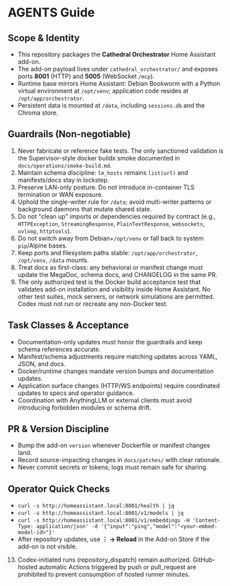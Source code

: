 # AGENTS Guide

## Scope & Identity
- This repository packages the **Cathedral Orchestrator** Home Assistant add-on.
- The add-on payload lives under `cathedral_orchestrator/` and exposes ports **8001** (HTTP) and **5005** (WebSocket `/mcp`).
- Runtime base mirrors Home Assistant: Debian Bookworm with a Python virtual environment at `/opt/venv`; application code resides at `/opt/app/orchestrator`.
- Persistent data is mounted at `/data`, including `sessions.db` and the Chroma store.

## Guardrails (Non-negotiable)
1. Never fabricate or reference fake tests. The only sanctioned validation is the Supervisor-style docker buildx smoke documented in `docs/operations/smoke-build.md`.
2. Maintain schema discipline: `lm_hosts` remains `list(url)` and manifests/docs stay in lockstep.
3. Preserve LAN-only posture. Do not introduce in-container TLS termination or WAN exposure.
4. Uphold the single-writer rule for `/data`; avoid multi-writer patterns or background daemons that mutate shared state.
5. Do not "clean up" imports or dependencies required by contract (e.g., `HTTPException`, `StreamingResponse`, `PlainTextResponse`, `websockets`, `uvloop`, `httptools`).
6. Do not switch away from Debian+`/opt/venv` or fall back to system `pip`/Alpine bases.
7. Keep ports and filesystem paths stable: `/opt/app/orchestrator`, `/opt/venv`, `/data` mounts.
8. Treat docs as first-class: any behavioral or manifest change must update the MegaDoc, schema docs, and CHANGELOG in the same PR.
9. The only authorized test is the Docker build acceptance test that validates add-on installation and visibility inside Home Assistant. No other test suites, mock servers, or network simulations are permitted. Codex must not run or recreate any non-Docker test.

## Task Classes & Acceptance
- Documentation-only updates must honor the guardrails and keep schema references accurate.
- Manifest/schema adjustments require matching updates across YAML, JSON, and docs.
- Docker/runtime changes mandate version bumps and documentation updates.
- Application surface changes (HTTP/WS endpoints) require coordinated updates to specs and operator guidance.
- Coordination with AnythingLLM or external clients must avoid introducing forbidden modules or schema drift.

## PR & Version Discipline
- Bump the add-on `version` whenever Dockerfile or manifest changes land.
- Record source-impacting changes in `docs/patches/` with clear rationale.
- Never commit secrets or tokens; logs must remain safe for sharing.

## Operator Quick Checks
- `curl -s http://homeassistant.local:8001/health | jq`
- `curl -s http://homeassistant.local:8001/v1/models | jq`
- `curl -s http://homeassistant.local:8001/v1/embeddings -H 'Content-Type: application/json' -d '{"input":"ping","model":"<your-embed-model-id>"}'`
- After repository updates, use **⋮ → Reload** in the Add-on Store if the add-on is not visible.


13. Codex-initiated runs (repository_dispatch) remain authorized. GitHub-hosted automatic Actions triggered by push or pull_request are prohibited to prevent consumption of hosted runner minutes.
